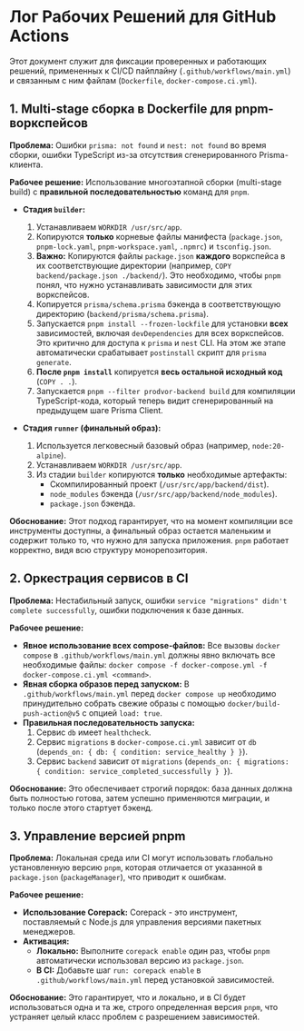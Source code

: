 # Лог Рабочих Решений для GitHub Actions

Этот документ служит для фиксации проверенных и работающих решений, примененных к CI/CD пайплайну (`.github/workflows/main.yml`) и связанным с ним файлам (`Dockerfile`, `docker-compose.ci.yml`).

## 1. Multi-stage сборка в Dockerfile для pnpm-воркспейсов

**Проблема:** Ошибки `prisma: not found` и `nest: not found` во время сборки, ошибки TypeScript из-за отсутствия сгенерированного Prisma-клиента.

**Рабочее решение:** Использование многоэтапной сборки (multi-stage build) с **правильной последовательностью** команд для `pnpm`.

- **Стадия `builder`:**
    1. Устанавливаем `WORKDIR /usr/src/app`.
    2. Копируются **только** корневые файлы манифеста (`package.json`, `pnpm-lock.yaml`, `pnpm-workspace.yaml`, `.npmrc`) и `tsconfig.json`.
    3. **Важно:** Копируются файлы `package.json` **каждого** воркспейса в их соответствующие директории (например, `COPY backend/package.json ./backend/`). Это необходимо, чтобы `pnpm` понял, что нужно устанавливать зависимости для этих воркспейсов.
    4. Копируется `prisma/schema.prisma` бэкенда в соответствующую директорию (`backend/prisma/schema.prisma`).
    5. Запускается `pnpm install --frozen-lockfile` для установки **всех** зависимостей, включая `devDependencies` для всех воркспейсов. Это критично для доступа к `prisma` и `nest` CLI. На этом же этапе автоматически срабатывает `postinstall` скрипт для `prisma generate`.
    6. **После `pnpm install`** копируется **весь остальной исходный код** (`COPY . .`).
    7. Запускается `pnpm --filter prodvor-backend build` для компиляции TypeScript-кода, который теперь видит сгенерированный на предыдущем шаге Prisma Client.

- **Стадия `runner` (финальный образ):**
    1. Используется легковесный базовый образ (например, `node:20-alpine`).
    2. Устанавливаем `WORKDIR /usr/src/app`.
    3. Из стадии `builder` копируются **только** необходимые артефакты:
        -   Скомпилированный проект (`/usr/src/app/backend/dist`).
        -   `node_modules` бэкенда (`/usr/src/app/backend/node_modules`).
        -   `package.json` бэкенда.

**Обоснование:** Этот подход гарантирует, что на момент компиляции все инструменты доступны, а финальный образ остается маленьким и содержит только то, что нужно для запуска приложения. `pnpm` работает корректно, видя всю структуру монорепозитория.

## 2. Оркестрация сервисов в CI

**Проблема:** Нестабильный запуск, ошибки `service "migrations" didn't complete successfully`, ошибки подключения к базе данных.

**Рабочее решение:**

- **Явное использование всех compose-файлов:** Все вызовы `docker compose` в `.github/workflows/main.yml` должны явно включать все необходимые файлы: `docker compose -f docker-compose.yml -f docker-compose.ci.yml <command>`.
- **Явная сборка образов перед запуском:** В `.github/workflows/main.yml` перед `docker compose up` необходимо принудительно собрать свежие образы с помощью `docker/build-push-action@v5` с опцией `load: true`.
- **Правильная последовательность запуска:**
    1.  Сервис `db` имеет `healthcheck`.
    2.  Сервис `migrations` в `docker-compose.ci.yml` зависит от `db` (`depends_on: { db: { condition: service_healthy } }`).
    3.  Сервис `backend` зависит от `migrations` (`depends_on: { migrations: { condition: service_completed_successfully } }`).

**Обоснование:** Это обеспечивает строгий порядок: база данных должна быть полностью готова, затем успешно применяются миграции, и только после этого стартует бэкенд.

## 3. Управление версией pnpm

**Проблема:** Локальная среда или CI могут использовать глобально установленную версию `pnpm`, которая отличается от указанной в `package.json` (`packageManager`), что приводит к ошибкам.

**Рабочее решение:**

- **Использование Corepack:** Corepack - это инструмент, поставляемый с Node.js для управления версиями пакетных менеджеров.
- **Активация:**
  - **Локально:** Выполните `corepack enable` один раз, чтобы `pnpm` автоматически использовал версию из `package.json`.
  - **В CI:** Добавьте шаг `run: corepack enable` в `.github/workflows/main.yml` перед установкой зависимостей.

**Обоснование:** Это гарантирует, что и локально, и в CI будет использоваться одна и та же, строго определенная версия `pnpm`, что устраняет целый класс проблем с разрешением зависимостей.
